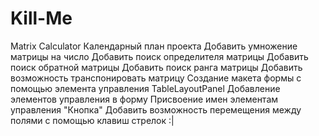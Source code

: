 # Kill-Me
Matrix Calculator
Календарный план проекта
Добавить умножение матрицы на число 
Добавить поиск определителя матрицы
Добавить поиск обратной матрицы
Добавить поиск ранга матрицы
Добавить возможность транспонировать матрицу
Создание макета формы с помощью элемента управления TableLayoutPanel
Добавление элементов управления в форму
Присвоение имен элементам управления "Кнопка"
Добавить возможность перемещения между полями с помощью клавиш стрелок
:|
